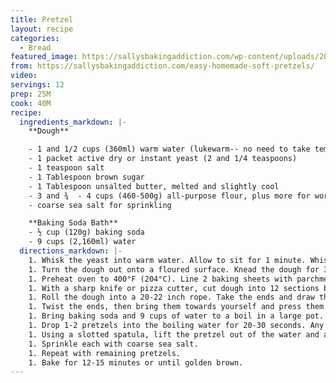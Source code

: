 ```yaml
---
title: Pretzel
layout: recipe
categories:
  - Bread
featured_image: https://sallysbakingaddiction.com/wp-content/uploads/2017/04/easy-homemade-soft-pretzels.jpg
from: https://sallysbakingaddiction.com/easy-homemade-soft-pretzels/
video:
servings: 12
prep: 25M
cook: 40M
recipe:
  ingredients_markdown: |-
    **Dough**

    - 1 and 1/2 cups (360ml) warm water (lukewarm-- no need to take temperature)
    - 1 packet active dry or instant yeast (2 and 1/4 teaspoons)
    - 1 teaspoon salt
    - 1 Tablespoon brown sugar
    - 1 Tablespoon unsalted butter, melted and slightly cool
    - 3 and ¾  - 4 cups (460-500g) all-purpose flour, plus more for work surface
    - coarse sea salt for sprinkling

    **Baking Soda Bath**
    - ½ cup (120g) baking soda
    - 9 cups (2,160ml) water
  directions_markdown: |-
    1. Whisk the yeast into warm water. Allow to sit for 1 minute. Whisk in salt, brown sugar, and melted butter. Slowly add 3 cups of flour, 1 cup at a time. Mix with a wooden spoon (or dough hook attached to stand mixer) until dough is thick. Add 3/4 cup more flour until the dough is no longer sticky. If it is still sticky, add 1/4 1. 1/2 cup more, as needed. Poke the dough with your finger 1. if it bounces back, it is ready to knead.
    1. Turn the dough out onto a floured surface. Knead the dough for 3 minutes and shape into a ball. Cover lightly with a towel and allow to rest for 10 minutes. (Meanwhile, I like to get the water + baking soda boiling as instructed in step 7.)
    1. Preheat oven to 400°F (204°C). Line 2 baking sheets with parchment paper or silicone baking mats. Set aside.
    1. With a sharp knife or pizza cutter, cut dough into 12 sections by weight.
    1. Roll the dough into a 20-22 inch rope. Take the ends and draw them together so the dough forms a circle.
    1. Twist the ends, then bring them towards yourself and press them down into a pretzel shape.
    1. Bring baking soda and 9 cups of water to a boil in a large pot.
    1. Drop 1-2 pretzels into the boiling water for 20-30 seconds. Any more than that and your pretzels will have a metallic taste.
    1. Using a slotted spatula, lift the pretzel out of the water and allow as much of the excess water to drip off. 1. Place pretzel onto prepared baking sheet.
    1. Sprinkle each with coarse sea salt.
    1. Repeat with remaining pretzels.
    1. Bake for 12-15 minutes or until golden brown.
---
```

